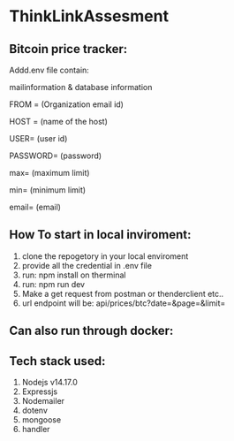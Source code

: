 # ThinkLinkAssesment
## Bitcoin price tracker:
Addd.env file contain:

mailinformation & database information

FROM = (Organization email id)
   
HOST = (name of the host)
   
USER=  (user id)
  
PASSWORD= (password)
   
max= (maximum limit)
   
min= (minimum limit)
   
email= (email)

## How To start in local inviroment:
1. clone the repogetory in your local enviroment
2. provide all the credential in .env file
3. run: npm install on therminal
4. run: npm run dev
5. Make a get request from postman or thenderclient etc..
6. url endpoint will be:  api/prices/btc?date=<date>&page=<pageno>&limit=<perpage>

## Can also run through docker:

## Tech stack used:
1. Nodejs v14.17.0
2. Expressjs
3. Nodemailer 
4. dotenv
5. mongoose
6. handler 
